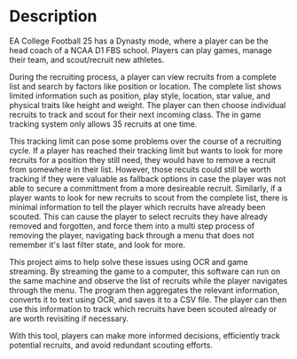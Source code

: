 # Description

EA College Football 25 has a Dynasty mode, where a player can be the head coach of a NCAA D1 FBS school. Players can play games, manage their team, and scout/recruit new athletes. 

During the recruiting process, a player can view recruits from a complete list and search by factors like position or location. The complete list shows limited information such as position, play style, location, star value, and physical traits like height and weight. The player can then choose individual recruits to track and scout for their next incoming class. The in game tracking system only allows 35 recruits at one time.

This tracking limit can pose some problems over the course of a recruiting cycle. If a player has reached their tracking limit but wants to look for more recruits for a position they still need, they would have to remove a recruit from somewhere in their list. However, those recuits could still be worth tracking if they were valuable as fallback options in case the player was not able to secure a committment from a more desireable recruit. Similarly, if a player wants to look for new recruits to scout from the complete list, there is minimal information to tell the player which recruits have already been scouted. This can cause the player to select recruits they have already removed and forgotten, and force them into a multi step process of removing the player, navigating back through a menu that does not remember it's last filter state, and look for more.

This project aims to help solve these issues using OCR and game streaming. By streaming the game to a computer, this software can run on the same machine and observe the list of recruits while the player navigates through the menu. The program then aggregates the relevant information, converts it to text using OCR, and saves it to a CSV file. The player can then use this information to track which recruits have been scouted already or are worth revisiting if necessary.

With this tool, players can make more informed decisions, efficiently track potential recruits, and avoid redundant scouting efforts.
